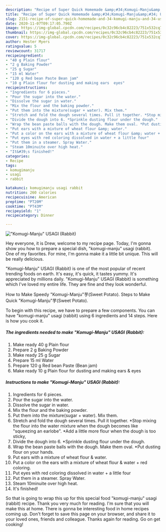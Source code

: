 ```yaml
---
description: "Recipe of Super Quick Homemade &amp;#34;Komugi-Manju&amp;#34; USAGI (Rabbit)"
title: "Recipe of Super Quick Homemade &amp;#34;Komugi-Manju&amp;#34; USAGI (Rabbit)"
slug: 2151-recipe-of-super-quick-homemade-and-34-komugi-manju-and-34-usagi-rabbit
date: 2020-11-07T09:17:05.790Z
image: https://img-global.cpcdn.com/recipes/0c32c96cb4c82223/751x532cq70/komugi-manju-usagi-rabbit-recipe-main-photo.jpg
thumbnail: https://img-global.cpcdn.com/recipes/0c32c96cb4c82223/751x532cq70/komugi-manju-usagi-rabbit-recipe-main-photo.jpg
cover: https://img-global.cpcdn.com/recipes/0c32c96cb4c82223/751x532cq70/komugi-manju-usagi-rabbit-recipe-main-photo.jpg
author: Hester Myers
ratingvalue: 5
reviewcount: 31717
recipeingredient:
- "40 g Plain flour"
- "2 g Baking Powder"
- "25 g Sugar"
- "15 ml Water"
- "120 g Red bean Paste Bean jam"
- "10 g Plain flour for dusting and making ears  eyes"
recipeinstructions:
- "Ingredients for 6 pieces."
- "Pour the sugar into the water."
- "Dissolve the sugar in water."
- "Mix the flour and the baking powder."
- "Put them into the mixture(sugar + water). Mix them."
- "Stretch and fold the dough several times. Pull it together. *Stop mixing the flour into the water mixture when the dough becomes like &#34;squeezing an earlobe&#34;. *Add a little more flour when the dough is too sticky,"
- "Divide the dough into 6. *Sprinkle dusting flour under the dough."
- "Wrap the bean paste balls with the dough. Make them oval. *Put dusting flour on your hands."
- "Put ears with a mixture of wheat flour &amp; water."
- "Put a color on the ears with a mixture of wheat flour &amp; water + red coloring."
- "Put eyes with red coloring dissolved in water + a little four"
- "Put them in a steamer. Spray Water."
- "Steam 10minuite over high heat."
- "It&#39;s finished!"
categories:
- Recipe
tags:
- komugimanju
- usagi
- rabbit

katakunci: komugimanju usagi rabbit 
nutrition: 260 calories
recipecuisine: American
preptime: "PT20M"
cooktime: "PT43M"
recipeyield: "1"
recipecategory: Dinner

---
```



![&#34;Komugi-Manju&#34; USAGI (Rabbit)](https://img-global.cpcdn.com/recipes/0c32c96cb4c82223/751x532cq70/komugi-manju-usagi-rabbit-recipe-main-photo.jpg)

Hey everyone, it is Drew, welcome to my recipe page. Today, I'm gonna show you how to prepare a special dish, &#34;komugi-manju&#34; usagi (rabbit). One of my favorites. For mine, I'm gonna make it a little bit unique. This will be really delicious.

&#34;Komugi-Manju&#34; USAGI (Rabbit) is one of the most popular of recent trending foods on earth. It's easy, it's quick, it tastes yummy. It's appreciated by millions daily. &#34;Komugi-Manju&#34; USAGI (Rabbit) is something which I've loved my entire life. They are fine and they look wonderful.

How to Make Speedy &#34;Komugi-Manju&#34;芋(Sweet Potato). Steps to Make Quick &#34;Komugi-Manju&#34;芋(Sweet Potato).


To begin with this recipe, we have to prepare a few components. You can have &#34;komugi-manju&#34; usagi (rabbit) using 6 ingredients and 14 steps. Here is how you cook it.

<!--inarticleads1-->

##### The ingredients needed to make &#34;Komugi-Manju&#34; USAGI (Rabbit):

1. Make ready 40 g Plain flour
1. Prepare 2 g Baking Powder
1. Make ready 25 g Sugar
1. Prepare 15 ml Water
1. Prepare 120 g Red bean Paste (Bean jam)
1. Make ready 10 g Plain flour for dusting and making ears &amp; eyes




<!--inarticleads2-->

##### Instructions to make &#34;Komugi-Manju&#34; USAGI (Rabbit):

1. Ingredients for 6 pieces.
1. Pour the sugar into the water.
1. Dissolve the sugar in water.
1. Mix the flour and the baking powder.
1. Put them into the mixture(sugar + water). Mix them.
1. Stretch and fold the dough several times. Pull it together. *Stop mixing the flour into the water mixture when the dough becomes like &#34;squeezing an earlobe&#34;. *Add a little more flour when the dough is too sticky,
1. Divide the dough into 6. *Sprinkle dusting flour under the dough.
1. Wrap the bean paste balls with the dough. Make them oval. *Put dusting flour on your hands.
1. Put ears with a mixture of wheat flour &amp; water.
1. Put a color on the ears with a mixture of wheat flour &amp; water + red coloring.
1. Put eyes with red coloring dissolved in water + a little four
1. Put them in a steamer. Spray Water.
1. Steam 10minuite over high heat.
1. It&#39;s finished!




So that is going to wrap this up for this special food &#34;komugi-manju&#34; usagi (rabbit) recipe. Thank you very much for reading. I'm sure that you will make this at home. There is gonna be interesting food in home recipes coming up. Don't forget to save this page on your browser, and share it to your loved ones, friends and colleague. Thanks again for reading. Go on get cooking!
